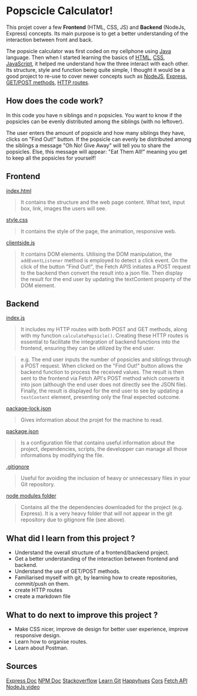 # Popscicle Calculator!

This projet cover a few **Frontend** (HTML, CSS, JS) and **Backend** (NodeJs, Express) concepts. Its main purpose is to get a better understanding of the interaction between front and back.

 The popsicle calculator was first coded on my cellphone using <ins>Java</ins> language. Then when I started learning the basics of  <ins>HTML</ins>,  <ins>CSS</ins>,  <ins>JavaScript</ins>, it helped me understand how the three interact with each other. Its structure, style and function being quite simple, I thought it would be a good project to re-use to cover newer concepts such as  <ins>NodeJS</ins>,  <ins>Express</ins>, <ins>GET/POST methods</ins>,  <ins>HTTP routes</ins>.

## How does the code work?
In this code you have n siblings and n popsicles. 
You want to know if the popsicles can be evenly distributed among the siblings (with no leftover).

The user enters the amount of popsicle and how many siblings they have, clicks on "Find Out!" button. If the popsicle can evenly be distributed among the siblings a message "Oh No! Give Away" will tell you to share the popsicles. Else, this message will appear: "Eat Them All!" meaning you get to keep all the popsicles for yourself!

## Frontend

<ins>index.html</ins>
>It contains the structure and the web page content. 
>What text, input box, link, images the users will see.

<ins>style.css</ins>
>It contains the style of the page,  the animation, responsive web.

<ins>clientside.js</ins>
> It contains DOM elements. Utilising the DOM manipulation, the `addEventListener` method is employed to detect a click event. On the click of the button "Find Out!", the Fetch APIS initiates a POST request to the backend then convert the result into a json file. Then display the result for the end user by updating the textContent property of the DOM element.


## Backend 

<ins>index.js</ins>
> It includes my HTTP routes with both POST and GET methods, along with my function `calculatePopsicle()`. Creating these HTTP routes is essential to facilitate the integration of backend functions into the frontend, ensuring they can be utilized by the end user.
	
> e.g. 
> The end user inputs the number of popsicles and siblings through a POST request. When clicked on the "Find Out!" button allows the backend function to process the received values. The result is then sent to the frontend via Fetch API's POST method which converts it into json (although the end user does not directly see the JSON file). Finally, the result is displayed for the end user to see by updating a `textContent` element, presenting only the final expected outcome.
	 
<ins>package-lock.json</ins>
> Gives information about the projet for the machine to read.
	
<ins>package.json</ins>
> Is a configuration file that contains useful information about the project, dependencies, scripts, the developper can manage all those informations by modifying the file.
	
<ins>.gitignore</ins>
>Useful for avoiding the inclusion of heavy or unnecessary files in your Git repository.
	
<ins>node modules folder</ins>
> Contains all the the dependencies downloaded for the project (e.g. Express). It is a very heavy folder that will not appear in the git repository due to gitignore file (see above).


## What did I learn from this project ?

- Understand the overall structure of a frontend/backend project.
- Get a better understanding of the interaction between frontend and backend.
- Understand the use of GET/POST methods.
- Familiarised myself with git, by learning how to create repositories, commit/push on them.
- create HTTP routes
- create a markdown file

## What to do next to improve this project ?

- Make CSS nicer, improve de design for better user experience, improve responsive design.
- Learn how to organise routes.
- Learn about Postman.

## Sources
[Express Doc](https://expressjs.com)
[NPM Doc](https://www.npmjs.com)
[Stackoverflow](https://stackoverflow.com)
[Learn Git](https://learngitbranching.js.org/?locale=fr_FR)
[Happyhues](https://www.happyhues.co/palettes/3)
[Cors](https://developer.mozilla.org/en-US/docs/Web/HTTP/CORS#)
[Fetch API](https://developer.mozilla.org/en-US/docs/Web/API/Fetch_API)
[NodeJs video](https://www.youtube.com/watch?v=Oe421EPjeBE)